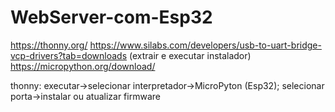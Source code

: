 # WebServer-com-Esp32

https://thonny.org/
https://www.silabs.com/developers/usb-to-uart-bridge-vcp-drivers?tab=downloads (extrair e executar instalador)
https://micropython.org/download/

thonny: executar->selecionar interpretador->MicroPyton (Esp32); selecionar porta->instalar ou atualizar firmware
